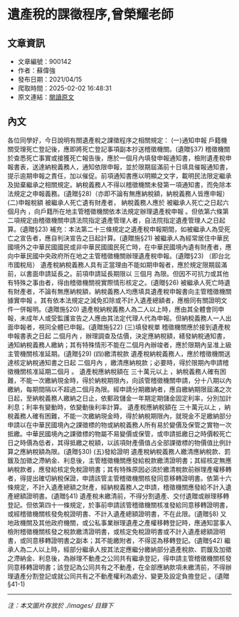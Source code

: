 # 遺產稅的課徵程序,曾榮耀老師

## 文章資訊
- 文章編號：900142
- 作者：蘇偉強
- 發布日期：2021/04/15
- 爬取時間：2025-02-02 16:48:31
- 原文連結：[閱讀原文](https://real-estate.get.com.tw/Columns/detail.aspx?no=900142)

## 內文
各位同學好，今日說明有關遺產稅之課徵程序之相關規定：
(一)通知申報
戶籍機關受理死亡登記後，應即將死亡登記事項副本抄送稽徵機關。(遺贈§37)
稽徵機關於查悉死亡事實或接獲死亡報告後，應於一個月內填發申報通知書，檢附遺產稅申報書表，送達納稅義務人，通知依限申報，並於限期屆滿前十日填具催報通知書，提示逾期申報之責任，加以催促。前項通知書應以明顯之文字，載明民法限定繼承及拋棄繼承之相關規定。納稅義務人不得以稽徵機關未發第一項通知書，而免除本法規定之申報義務。(遺贈§28)（亦即不論有無應納稅額，納稅義務人皆應申報）
(二)申報稅額
被繼承人死亡遺有財產者，
納稅義務人應於
被繼承人死亡之日起六個月內
，向戶籍所在地主管稽徵機關依本法規定辦理遺產稅申報
。但依第六條第二項規定由稽徵機關申請法院指定遺產管理人者，自法院指定遺產管理人之日起算。(遺贈§23)
補充：本法第二十三條規定之遺產稅申報期間，如被繼承人為受死亡之宣告者，應自判決宣告之日起計算。(遺贈施§21)
被繼承人為經常居住中華民國境外之中華民國國民或非中華民國國民死亡時，在中華民國境內遺有財產者，應向中華民國中央政府所在地之主管稽徵機關辦理遺產稅申報。(遺贈§23) （即台北市國稅局）
遺產稅納稅義務人具有正當理由不能如期申報者，應於規定限期屆滿前，以書面申請延長之。前項申請延長期限以
三個月
為限。但因不可抗力或其他有特殊之事由者，得由稽徵機關視實際情形核定之。(遺贈§26)
被繼承人死亡時遺有財產者，不論有無應納稅額，納稅義務人均應填具遺產稅申報書向主管稽徵機關據實申報
。其有依本法規定之減免扣除或不計入遺產總額者，應檢同有關證明文件一併報明。(遺贈施§20)
遺產稅納稅義務人為二人以上時，應由其全體會同申報，未成年人或受監護宣告之人應由其法定代理人代為申報。但納稅義務人一人出面申報者，視同全體已申報。(遺贈施§22)
(三)填發稅單
稽徵機關應於接到遺產稅申報書表之日起
二個月內
，辦理調查及估價，決定應納稅額，繕發納稅通知書，通知納稅義務人繳納；其有特殊情形不能在二個月內辦竣者，應於限期內呈准上級主管機關核准延期。(遺贈§29)
(四)繳清稅款
遺產稅納稅義務人，應於稽徵機關送達核定納稅通知書之日起
二個月內
，繳清應納稅款；必要時，得於限期內申請稽徵機關核准延期二個月
。
遺產稅應納稅額在
三十萬元以上
，納稅義務人確有困難，不能一次繳納現金時，得於納稅期限內，向該管稽徵機關申請，分十八期以內繳納，每期間隔以不超過二個月為限。經申請分期繳納者，應自繳納期限屆滿之次日起，至納稅義務人繳納之日止，依郵政儲金一年期定期儲金固定利率，分別加計利息；利率有變動時，依變動後利率計算。
遺產稅應納稅額在
三十萬元以上
，納稅義務人確有困難，不能一次繳納現金時，得於納稅期限內，就現金不足繳納部分申請以在中華民國境內之課徵標的物或納稅義務人所有易於變價及保管之實物一次抵繳。中華民國境內之課徵標的物屬不易變價或保管，或申請抵繳日之時價較死亡日之時價為低者，其得抵繳之稅額，以該項財產價值占全部課徵標的物價值比例計算之應納稅額為限。(遺贈§30)
(五)發給證明
遺產稅納稅義務人繳清應納稅款、罰鍰及加徵之滯納金、利息後，主管稽徵機關應發給稅款繳清證明書；其經核定無應納稅款者，應發給核定免稅證明書；其有特殊原因必須於繳清稅款前辦理產權移轉者，得提出確切納稅保證，申請該管主管稽徵機關核發同意移轉證明書。依第十六條規定，不計入遺產總額之財產，經納稅義務人之申請，稽徵機關應發給不計入遺產總額證明書。(遺贈§41)
遺產稅未繳清前，不得分割遺產、交付遺贈或辦理移轉登記。但依第四十一條規定，於事前申請該管稽徵機關核准發給同意移轉證明書，或經稽徵機關核發免稅證明書、不計入遺產總額證明書，不在此限。(遺贈§8)
又地政機關及其他政府機關，或公私事業辦理遺產之產權移轉登記時，應通知當事人檢附稽徵機關核發之稅款繳清證明書，或核定免稅證明書或不計入遺產總額證明書，或同意移轉證明書之副本；其不能繳附者，不得逕為移轉登記。(遺贈§42)
繼承人為二人以上時，經部分繼承人按其法定應繼分繳納部分遺產稅款、罰鍰及加徵之滯納金、利息後，為辦理不動產之公同共有繼承登記，得申請主管稽徵機關核發同意移轉證明書；該登記為公同共有之不動產，在全部應納款項未繳清前，不得辦理遺產分割登記或就公同共有之不動產權利為處分、變更及設定負擔登記
。(遺贈§41-1)

---
*注：本文圖片存放於 ./images/ 目錄下*
